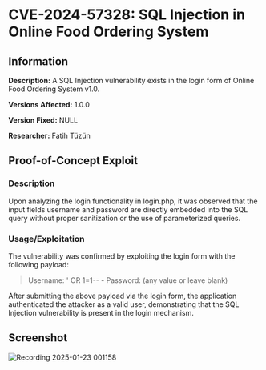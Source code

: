 # CVE-2024-57328: SQL Injection in Online Food Ordering System 

## Information
**Description:**  A SQL Injection vulnerability exists in the login form of Online Food Ordering System v1.0. 

**Versions Affected:**  1.0.0

**Version Fixed:** NULL

**Researcher:** Fatih Tüzün


## Proof-of-Concept Exploit
### Description
 Upon analyzing the login functionality in login.php, it was observed that the input fields username and password are directly embedded into the SQL query without proper sanitization or the use of parameterized queries.

### Usage/Exploitation

The vulnerability was confirmed by exploiting the login form with the following payload:

> Username: ' OR 1=1-- -
> Password: (any value or leave blank)

After submitting the above payload via the login form, the application authenticated the attacker as a valid user, demonstrating that the SQL Injection vulnerability is present in the login mechanism.
## Screenshot
![Recording 2025-01-23 001158](https://github.com/user-attachments/assets/f9edeaa5-5ca9-474a-b171-f67b55adaa4a)



